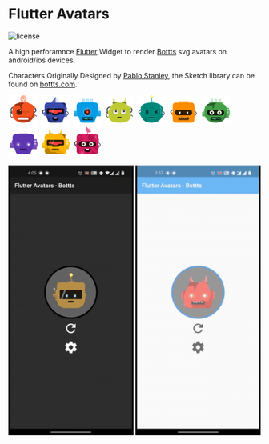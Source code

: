 # Flutter Avatars
![license](https://img.shields.io/npm/l/@dicebear/avatars-bottts-sprites.svg?style=flat-square)

A high perforamnce [Flutter](https://flutter.dev/) Widget to render [Bottts](https://bottts.com/) svg avatars on android/ios devices.

Characters Originally Designed by [Pablo Stanley](https://twitter.com/pablostanley), the Sketch library can be found on
[bottts.com](https://bottts.com/).

<p>
    <img src="example/samples/1.svg" width="60" />
    <img src="example/samples/2.svg" width="60" />
    <img src="example/samples/3.svg" width="60" />
    <img src="example/samples/4.svg" width="60" />
    <img src="example/samples/5.svg" width="60" />
    <img src="example/samples/6.svg" width="60" />
    <img src="example/samples/7.svg" width="60" />
    <img src="example/samples/8.svg" width="60" />
    <img src="example/samples/9.svg" width="60" />
    <img src="example/samples/10.svg" width="60" />
</p>

<p>
    <img src="example/samples/dark-theme.gif" width="250" />
    <img src="example/samples/light-theme.gif" width="250" />    
</p>
